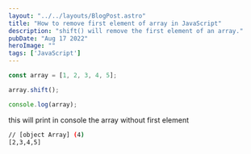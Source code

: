 ```yaml
---
layout: "../../layouts/BlogPost.astro"
title: "How to remove first element of array in JavaScript"
description: "shift() will remove the first element of an array."
pubDate: "Aug 17 2022"
heroImage: ""
tags: ['JavaScript']
--- 
```


```javascript
const array = [1, 2, 3, 4, 5];

array.shift();

console.log(array);
```

this will print in console the array without first element

```bash
// [object Array] (4)
[2,3,4,5]
```